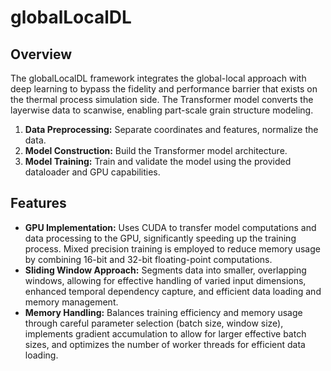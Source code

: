 # globalLocalDL

## Overview
The globalLocalDL framework integrates the global-local approach with deep learning to bypass the fidelity and performance barrier that exists on the thermal process simulation side. The Transformer model converts the layerwise data to scanwise, enabling part-scale grain structure modeling.

1. **Data Preprocessing:** Separate coordinates and features, normalize the data.
2. **Model Construction:** Build the Transformer model architecture.
3. **Model Training:** Train and validate the model using the provided dataloader and GPU capabilities.

## Features
- **GPU Implementation:** Uses CUDA to transfer model computations and data processing to the GPU, significantly speeding up the training process. 
Mixed precision training is employed to reduce memory usage by combining 16-bit and 32-bit floating-point computations.
- **Sliding Window Approach:** Segments data into smaller, overlapping windows, allowing for effective handling of varied input dimensions, enhanced temporal dependency capture, and efficient data loading and memory management.
- **Memory Handling:** Balances training efficiency and memory usage through careful parameter selection (batch size, window size), implements gradient accumulation to allow for larger effective batch sizes, and optimizes the number of worker threads for efficient data loading.
